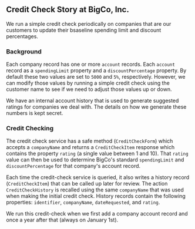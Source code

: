 ## Credit Check Story at BigCo, Inc.

We run a simple credit check periodically on companies that are our customers to update their bsaseline spending limit and discount percentages.

### Background
Each company record has one or more `account` records. Each `account` record as a `spendingLimit` property and a `discountPercentage` property. By default these two values are set to `5000` and `5%`, respectively. However, we can modify those values by running a simple credit check using the customer name to see if we need to adjust those values up or down.

We have an internal account history that is used to generate suggested ratings for companies we deal with. The details on how we generate these numbers is kept secret. 

### Credit Checking
The credit check service has a safe method (`CreditCheckForm`) which accepts a `companyName` and returns a `CreditCheckItem` response which contains the property `rating` (a single value between 1 and 10).  That `rating` value can then be used to determine BigCo's standard `spendingLimit` and `discountPercentage` for that company's account record. 

Each time the credit-check service is queried, it also writes a history record (`CreditCheckItem`) that can be called up later for review. The action `CreditCheckHistory` is recalled using the same `companyName` that was used when making the initial credit check. History records contain the following properties: `identifier`, `companyName`, `dateRequested`, and `rating`.

We run this credit-check when we first add a company account record and once a year after that (always on January 1st).  


